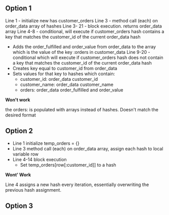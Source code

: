 ## Option 1

Line 1 - initialize new has customer_orders
Line 3 - method call (each) on order_data array of hashes
Line 3- 21 - block execution. returns order_data array
Line 4-8 - conditional, will execute if customer_orders hash contains a key that
           matches the customer_id of the current order_data hash
  - Adds the order_fulfilled and order_value from order_data to the array which
    is the value of the key :orders in customer_data
Line 9-20 - conditional which will execute if customer_orders hash does not
            contain a key that matches the customer_id of the current order_data
            hash
  - Creates key equal to customer_id from order_data
  - Sets values for that key to hashes which contain:
    - customer_id: order_data customer_id
    - customer_name: order_data customer_name
    - orders: order_data order_fulfilled and order_value

**Won't work**

the orders: is populated with arrays instead of hashes. Doesn't match the
desired format

## Option 2

- Line 1 initialize temp_orders = {}
- Line 3 method call (each) on order_data array, assign each hash to local
  variable row
- Line 4-14 block execution
  - Set temp_orders[row[:customer_id]] to a hash

**Wont' Work**

Line 4 assigns a new hash every iteration, essentially overwriting the previous
hash assignment.

## Option 3


